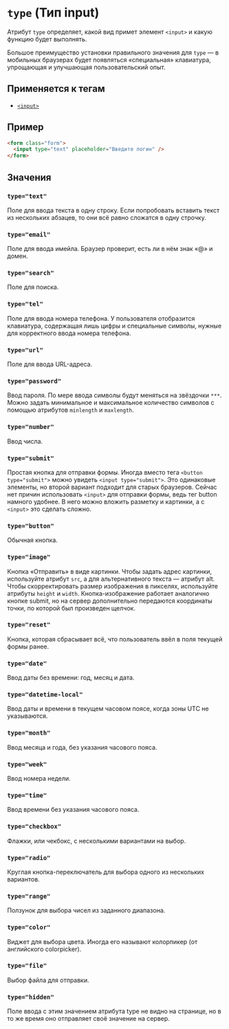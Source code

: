 # `type` (Тип input)

Атрибут `type` определяет, какой вид примет элемент `<input>` и какую функцию будет выполнять.

Большое преимущество установки правильного значения для `type` — в мобильных браузерах будет появляться «специальная» клавиатура, упрощающая и улучшающая пользовательский опыт.

## Применяется к тегам

- [`<input>`](<../TAGS FORM/input (ПОЛЕ ВВОДА).md>)

## Пример

```html
<form class="form">
  <input type="text" placeholder="Введите логин" />
</form>
```

## Значения

### `type="text"`

Поле для ввода текста в одну строку. Если попробовать вставить текст из нескольких абзацев, то они всё равно сложатся в одну строчку.

### `type="email"`

Поле для ввода имейла. Браузер проверит, есть ли в нём знак «@» и домен.

### `type="search"`

Поле для поиска.

### `type="tel"`

Поле для ввода номера телефона. У пользователя отобразится клавиатура, содержащая лишь цифры и специальные символы, нужные для корректного ввода номера телефона.

### `type="url"`

Поле для ввода URL-адреса.

### `type="password"`

Ввод пароля. По мере ввода символы будут меняться на звёздочки `***`. Можно задать минимальное и максимальное количество символов с помощью атрибутов `minlength` и `maxlength`.

### `type="number"`

Ввод числа.

### `type="submit"`

Простая кнопка для отправки формы. Иногда вместо тега `<button type="submit">` можно увидеть `<input type="submit">`. Это одинаковые элементы, но второй вариант подходит для старых браузеров. Сейчас нет причин использовать `<input>` для отправки формы, ведь тег button намного удобнее. В него можно вложить разметку и картинки, а с `<input>` это сделать сложно.

### `type="button"`

Обычная кнопка.

### `type="image"`

Кнопка «Отправить» в виде картинки. Чтобы задать адрес картинки, используйте атрибут `src`, а для альтернативного текста — атрибут alt. Чтобы скорректировать размер изображения в пикселях, используйте атрибуты `height` и `width`. Кнопка-изображение работает аналогично кнопке submit, но на сервер дополнительно передаются координаты точки, по которой был произведен щелчок.

### `type="reset"`

Кнопка, которая сбрасывает всё, что пользователь ввёл в поля текущей формы ранее.

### `type="date"`

Ввод даты без времени: год, месяц и дата.

### `type="datetime-local"`

Ввод даты и времени в текущем часовом поясе, когда зоны UTC не указываются.

### `type="month"`

Ввод месяца и года, без указания часового пояса.

### `type="week"`

Ввод номера недели.

### `type="time"`

Ввод времени без указания часового пояса.

### `type="checkbox"`

Флажки, или чекбокс, с несколькими вариантами на выбор.

### `type="radio"`

Круглая кнопка-переключатель для выбора одного из нескольких вариантов.

### `type="range"`

Ползунок для выбора чисел из заданного диапазона.

### `type="color"`

Виджет для выбора цвета. Иногда его называют колорпикер (от английского colorpicker).

### `type="file"`

Выбор файла для отправки.

### `type="hidden"`

Поле ввода с этим значением атрибута type не видно на странице, но в то же время оно отправляет своё значение на сервер.
